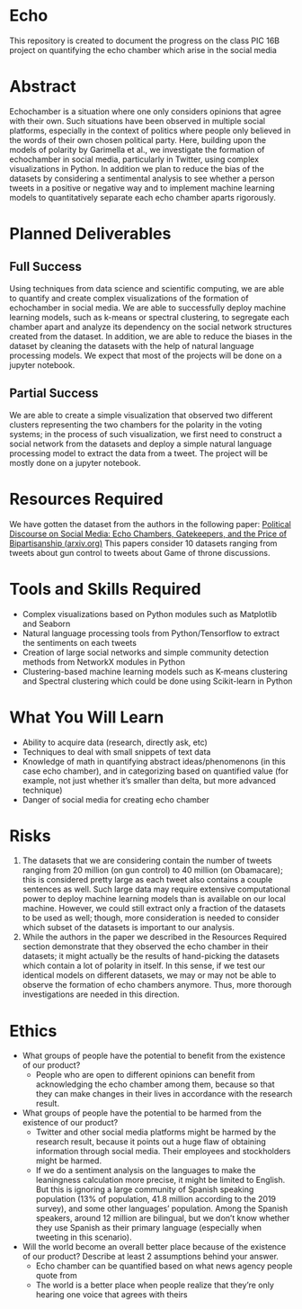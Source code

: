 # Echo
This repository is created to document the progress on the class PIC 16B project on quantifying the echo chamber which arise in the social media

# Abstract
Echochamber is a situation where one only considers opinions that agree with their own. Such situations have been observed in multiple social platforms, especially in the context of politics where people only believed in the words of their own chosen political party. Here, building upon the models of polarity by Garimella et al., we investigate the formation of echochamber in social media, particularly in Twitter, using complex visualizations in Python. In addition we plan to reduce the bias of the datasets by considering a sentimental analysis to see whether a person tweets in a positive or negative way and to implement machine learning models to quantitatively separate each echo chamber aparts rigorously.

# Planned Deliverables
## Full Success
Using techniques from data science and scientific computing, we are able to quantify and create complex visualizations of the formation of echochamber in social media. We are able to successfully deploy machine learning models, such as k-means or spectral clustering, to segregate each chamber apart and analyze its dependency on the social network structures created from the dataset. In addition, we are able to reduce the biases in the dataset by cleaning the datasets with the help of natural language processing models. We expect that most of the projects will be done on a jupyter notebook.

## Partial Success
We are able to create a simple visualization that observed two different clusters representing the two chambers for the polarity in the voting systems; in the process of such visualization, we first need to construct a social network from the datasets and deploy a simple natural language processing model to extract the data from a tweet. The project will be mostly done on a jupyter notebook.

# Resources Required
We have gotten the dataset from the authors in the following paper: [Political Discourse on Social Media: Echo Chambers, Gatekeepers, and the Price of Bipartisanship (arxiv.org)](https://arxiv.org/pdf/1801.01665.pdf) This papers consider 10 datasets ranging from tweets about gun control to tweets about Game of throne discussions.

# Tools and Skills Required
- Complex visualizations based on Python modules such as Matplotlib and Seaborn
- Natural language processing tools from Python/Tensorflow to extract the sentiments on each tweets
- Creation of large social networks and simple community detection methods from NetworkX modules in Python
- Clustering-based machine learning models such as K-means clustering and Spectral clustering which could be done using Scikit-learn in Python 

# What You Will Learn
- Ability to acquire data (research, directly ask, etc)
- Techniques to deal with small snippets of text data
- Knowledge of math in quantifying abstract ideas/phenomenons (in this case echo chamber), and in categorizing based on quantified value (for example, not just whether it’s smaller than delta, but more advanced technique)
- Danger of social media for creating echo chamber

# Risks
1. The datasets that we are considering contain the number of tweets ranging from 20 million (on gun control) to 40 million (on Obamacare); this is considered pretty large as each tweet also contains a couple sentences as well. Such large data may require extensive computational power to deploy machine learning models than is available on our local machine. However, we could still extract only a fraction of the datasets to be used as well; though, more consideration is needed to consider which subset of the datasets is important to our analysis.
2. While the authors in the paper we described in the Resources Required section demonstrate that they observed the echo chamber in their datasets; it might actually be the results of hand-picking the datasets which contain a lot of polarity in itself. In this sense, if we test our identical models on different datasets, we may or may not be able to observe the formation of echo chambers anymore. Thus, more thorough investigations are needed in this direction.

# Ethics

- What groups of people have the potential to benefit from the existence of our product?
	- People who are open to different opinions can benefit from acknowledging the echo chamber among them, because so that they can make changes in their lives in accordance with the research result.
- What groups of people have the potential to be harmed from the existence of our product?
	- Twitter and other social media platforms might be harmed by the research result, because it points out a huge flaw of obtaining information through social media. Their employees and stockholders might be harmed.
	- If we do a sentiment analysis on the languages to make the leaningness calculation more precise, it might be limited to English. But this is ignoring a large community of Spanish speaking population (13% of population, 41.8 million according to the 2019 survey), and some other languages’ population. Among the Spanish speakers, around 12 million are bilingual, but we don’t know whether they use Spanish as their primary language (especially when tweeting in this scenario).
- Will the world become an overall better place because of the existence of our product? Describe at least 2 assumptions behind your answer.
	- Echo chamber can be quantified based on what news agency people quote from
	- The world is a better place when people realize that they’re only hearing one voice that agrees with theirs


